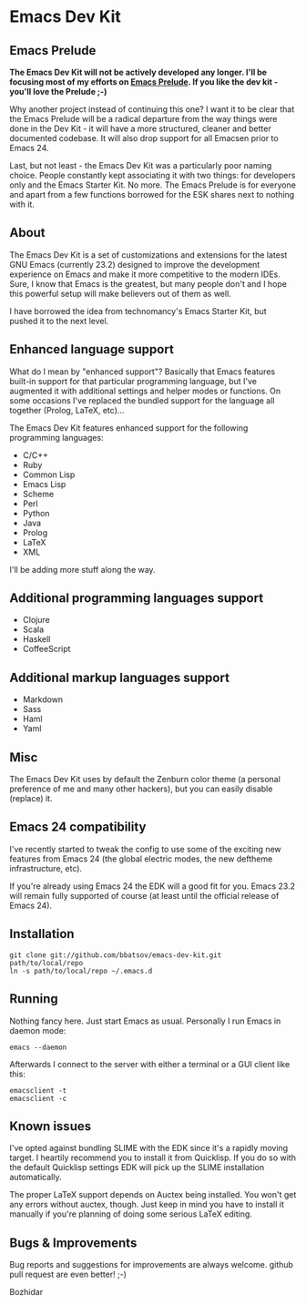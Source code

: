 # Emacs Dev Kit

## Emacs Prelude

**The Emacs Dev Kit will not be actively developed any longer. I'll be
focusing most of my efforts on
[Emacs Prelude](https://github.com/bbatsov/emacs-prelude). If you like
the dev kit - you'll love the Prelude ;-)**

Why another project instead of continuing this one? I want it to be
clear that the Emacs Prelude will be a radical departure from the way
things were done in the Dev Kit - it will have a more structured,
cleaner and better documented codebase.  It will also drop support for
all Emacsen prior to Emacs 24.

Last, but not least - the Emacs Dev Kit was a particularly poor naming
choice. People constantly kept associating it with two things: for
developers only and the Emacs Starter Kit. No more. The Emacs Prelude is
for everyone and apart from a few functions borrowed for the ESK shares
next to nothing with it.

## About

The Emacs Dev Kit is a set of customizations and extensions for the latest GNU Emacs
(currently 23.2) designed to improve the development experience on Emacs and make it
more competitive to the modern IDEs. Sure, I know that Emacs is the greatest, but many people
don't and I hope this powerful setup will make believers out of them as well.

I have borrowed the idea from technomancy's Emacs Starter Kit, but pushed it to the next level.

## Enhanced language support

What do I mean by "enhanced support"? Basically that Emacs features
built-in support for that particular programming language, but I've
augmented it with additional settings and helper modes or
functions. On some occasions I've replaced the bundled support for the
language all together (Prolog, LaTeX, etc)...

The Emacs Dev Kit features enhanced support for the following programming languages:

* C/C++
* Ruby
* Common Lisp
* Emacs Lisp
* Scheme
* Perl
* Python
* Java
* Prolog
* LaTeX
* XML

I'll be adding more stuff along the way.

## Additional programming languages support

* Clojure
* Scala
* Haskell
* CoffeeScript

## Additional markup languages support

* Markdown
* Sass
* Haml
* Yaml

## Misc

The Emacs Dev Kit uses by default the Zenburn color theme (a personal
preference of me and many other hackers), but you can easily disable
(replace) it.

## Emacs 24 compatibility

I've recently started to tweak the config to use some of the exciting
new features from Emacs 24 (the global electric modes, the new
deftheme infrastructure, etc).

If you're already using Emacs 24 the EDK will a good fit for
you. Emacs 23.2 will remain fully supported of course (at least until
the official release of Emacs 24).

## Installation

    git clone git://github.com/bbatsov/emacs-dev-kit.git path/to/local/repo
    ln -s path/to/local/repo ~/.emacs.d

## Running

Nothing fancy here. Just start Emacs as usual. Personally I run Emacs
in daemon mode:

`emacs --daemon`

Afterwards I connect to the server with either a terminal or a GUI
client like this:

    emacsclient -t
    emacsclient -c

## Known issues

I've opted against bundling SLIME with the EDK since it's a rapidly
moving target. I heartily recommend you to install it from
Quicklisp. If you do so with the default Quicklisp settings EDK will
pick up the SLIME installation automatically.

The proper LaTeX support depends on Auctex being installed. You won't
get any errors without auctex, though. Just keep in mind you have to
install it manually if you're planning of doing some serious LaTeX editing.

## Bugs & Improvements
Bug reports and suggestions for improvements are always welcome. github pull request are even better! ;-)

Bozhidar
